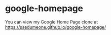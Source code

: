 # google-homepage
You can view my Google Home Page clone at  https://ssedumeone.github.io/google-homepage/
